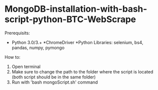 # MongoDB-installation-with-bash-script-python-BTC-WebScrape

Prerequisits:

* Python 3.0/3.+
*ChromeDriver
*Python Libraries: selenium, bs4, pandas, numpy, pymongo


How to:

1. Open terminal
2. Make sure to change the path to the folder where the script is located (both script should be in the same folder)
3. Run with 'bash mongoScript.sh' command
